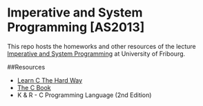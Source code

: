 Imperative and System Programming [AS2013]
==========================================
This repo hosts the homeworks and other resources of the lecture [Imperative and System Programming](http://diuf.unifr.ch/pai/ip/) at University of Fribourg.

##Resources

- [Learn C The Hard Way](http://c.learncodethehardway.org/)
- [The C Book](http://publications.gbdirect.co.uk/c_book/)
- K & R - C Programming Language (2nd Edition) 
